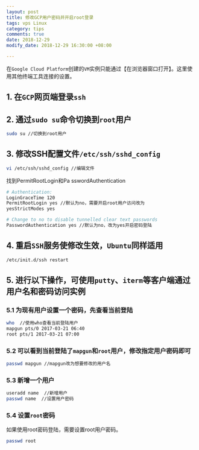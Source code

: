 ```yaml
---
layout: post
title: 修改GCP用户密码并开启root登录
tags: vps Linux
category: tips
comments: true
date: 2018-12-29
modify_date: 2018-12-29 16:30:00 +08:00

---
```




在`Google Cloud Platform`创建的`VM`实例只能通过【在浏览器窗口打开】。这里使用其他终端工具连接的设置。

<!-- more -->



## 1. 在`GCP`网页端登录`ssh`

## 2. 通过`sudo su`命令切换到`root`用户

```bash
sudo su //切换到root用户
```



## 3. 修改SSH配置文件`/etc/ssh/sshd_config`

```bash
vi /etc/ssh/sshd_config //编辑文件
```

找到PermitRootLogin和Pa	sswordAuthentication

```bash
# Authentication:
LoginGraceTime 120
PermitRootLogin yes //默认为no，需要开启root用户访问改为
yesStrictModes yes 

# Change to no to disable tunnelled clear text passwords
PasswordAuthentication yes //默认为no，改为yes开启密码登陆
```



## 4. 重启`SSH`服务使修改生效，`Ubuntu`同样适用

```bash
/etc/init.d/ssh restart
```



## 5. 进行以下操作，可使用`putty`、`iterm`等客户端通过用户名和密码访问实例

### 5.1 为现有用户设置一个密码，先查看当前登陆

```bash
who  //使用who查看当前登陆用户
mapgun pts/0 2017-03-21 06:40
root pts/1 2017-03-21 07:00
```



### 5.2 可以看到当前登陆了`mapgun`和`root`用户，修改指定用户密码即可

```bash
passwd mapgun //mapgun改为想要修改的用户名
```



### 5.3 新增一个用户

```bash
useradd name  //新增用户
passwd name  //设置用户密码
```



### 5.4 设置`root`密码

如果使用root密码登陆，需要设置root用户密码。

```bash
passwd root
```

 